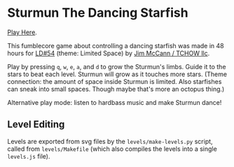 # Sturmun The Dancing Starfish

[Play Here](https://ixchow.github.io/sturmun/).

This fumblecore game about controlling a dancing starfish was made in 48 hours for [LD#54](https://ldjam.com/events/ludum-dare/54) (theme: Limited Space) by [Jim McCann / TCHOW llc](http://tchow.com).

Play by pressing `q`, `w`, `e`, `a`, and `d` to grow the Sturmun's limbs. Guide it to the stars to beat each level. Sturmun will grow as it touches more stars. (Theme connection: the amount of space inside Sturmun is limited. Also starfishes can sneak into small spaces. Though maybe that's more an octopus thing.)

Alternative play mode: listen to hardbass music and make Sturmun dance!

## Level Editing

Levels are exported from svg files by the `levels/make-levels.py` script, called from `levels/Makefile` (which also compiles the levels into a single `levels.js` file).
